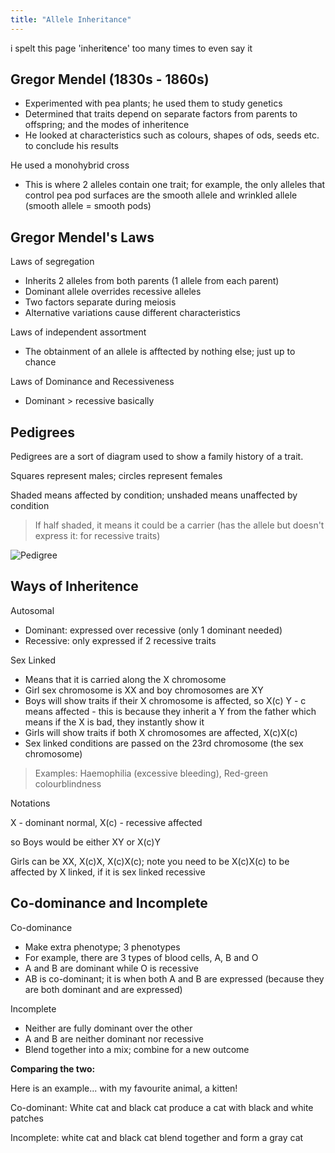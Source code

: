 ```yaml
---
title: "Allele Inheritance"
---
```

i spelt this page 'inherit**e**nce' too many times to even say it

## Gregor Mendel (1830s - 1860s)
- Experimented with pea plants; he used them to study genetics
- Determined that traits depend on separate factors from parents to offspring; and the modes of inheritence
- He looked at characteristics such as colours, shapes of ods, seeds etc. to conclude his results

He used a monohybrid cross
- This is where 2 alleles contain one trait; for example, the only alleles that control pea pod surfaces are the smooth allele and wrinkled allele (smooth allele = smooth pods)

## Gregor Mendel's Laws
Laws of segregation
- Inherits 2 alleles from both parents (1 allele from each parent)
- Dominant allele overrides recessive alleles
- Two factors separate during meiosis
- Alternative variations cause different characteristics

Laws of independent assortment
- The obtainment of an allele is afftected by nothing else; just up to chance

Laws of Dominance and Recessiveness
- Dominant > recessive basically

## Pedigrees
Pedigrees are a sort of diagram used to show a family history of a trait.

Squares represent males; circles represent females

Shaded means affected by condition; unshaded means unaffected by condition
>If half shaded, it means it could be a carrier (has the allele but doesn't express it: for recessive traits)

![Pedigree](/wanderer-archive/assets/images/pedigree.png)

## Ways of Inheritence
Autosomal
- Dominant: expressed over recessive (only 1 dominant needed)
- Recessive: only expressed if 2 recessive traits

Sex Linked
- Means that it is carried along the X chromosome
- Girl sex chromosome is XX and boy chromosomes are XY
- Boys will show traits if their X chromosome is affected, so X(c) Y  - c means affected - this is because they inherit a Y from the father which means if the X is bad, they instantly show it
- Girls will show traits if both X chromosomes are affected, X(c)X(c)
- Sex linked conditions are passed on the 23rd chromosome (the sex chromosome)
>Examples: Haemophilia (excessive bleeding), Red-green colourblindness


Notations

X - dominant normal, X(c) - recessive affected

so Boys would be either XY or X(c)Y

Girls can be XX, X(c)X, X(c)X(c); note you need to be X(c)X(c) to be affected by X linked, if it is sex linked recessive


## Co-dominance and Incomplete
Co-dominance
- Make extra phenotype; 3 phenotypes
- For example, there are 3 types of blood cells, A, B and O
- A and B are dominant while O is recessive
- AB is co-dominant; it is when both A and B are expressed (because they are both dominant and are expressed)

Incomplete
- Neither are fully dominant over the other
- A and B are neither dominant nor recessive
- Blend together into a mix; combine for a new outcome

**Comparing the two:**

Here is an example... with my favourite animal, a kitten!

Co-dominant: White cat and black cat produce a cat with black and white patches

Incomplete: white cat and black cat blend together and form a gray cat
